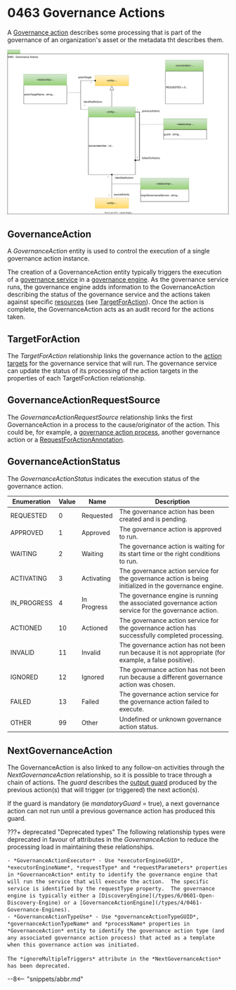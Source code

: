 <!-- SPDX-License-Identifier: CC-BY-4.0 -->
<!-- Copyright Contributors to the ODPi Egeria project. -->

# 0463 Governance Actions

A [Governance action](/concepts/governance-action) describes some processing that is part of the governance of an organization's asset or the metadata tht describes them.

![UML](0463-Governance-Actions.svg)

## GovernanceAction

A *GovernanceAction* entity is used to control the execution of a single governance action instance. 

The creation of a GovernanceAction entity typically triggers the execution of a [governance service](/concepts/governance-service) in a [governance engine](/concepts/governance-engine).
As the governance service runs, the governance engine adds information to the GovernanceAction describing the
status of the governance service and the actions taken against specific [resources](/concepts/resources) (see [TargetForAction](#targetforaction)).
Once the action is complete,
the GovernanceAction acts as an audit record for the actions taken.

## TargetForAction

The *TargetForAction* relationship links the governance action to the [action targets](/concepts/action-target) for the governance service that will run.  The governance service can update the status of its processing of the action targets in the properties of each TargetForAction relationship.

## GovernanceActionRequestSource

The *GovernanceActionRequestSource* relationship links the first GovernanceAction in a process to the cause/originator of the action.  This could be, for example, a [governance action process](/concepts/governance-action-process), another governance action or a [RequestForActionAnnotation](/types/6/0690-Request-for-Action).

## GovernanceActionStatus

The *GovernanceActionStatus* indicates the execution status of the governance action.

| Enumeration | Value | Name | Description                                                                                            |
| --- | --- | --- |--------------------------------------------------------------------------------------------------------|
| REQUESTED    |  0  | Requested | The governance action has been created and is pending.                                                 |
| APPROVED     |  1  | Approved | The governance action is approved to run.                                                              |
| WAITING      |  2  | Waiting | The governance action is waiting for its start time or the right conditions to run.                    |
| ACTIVATING   |  3  | Activating | The governance action service for the governance action is being initialized in the governance engine. |
| IN_PROGRESS  |  4  | In Progress| The governance engine is running the associated governance action service for the governance action.   |
| ACTIONED     |  10 | Actioned | The governance action service for the governance action has successfully completed processing.         |
| INVALID      |  11 | Invalid | The governance action has not been run because it is not appropriate (for example, a false positive).  |
| IGNORED      |  12 | Ignored | The governance action has not been run because a different governance action was chosen.               |
| FAILED       |  13 | Failed | The governance action service for the governance action failed to execute.                             |
| OTHER        |  99 | Other | Undefined or unknown governance action status.                                                         |

## NextGovernanceAction

The GovernanceAction is also linked to any follow-on activities through the *NextGovernanceAction* relationship, so it is possible to trace through a chain of actions. The *guard* describes the [output guard](/concepts/guard) produced by the previous action(s) that will trigger (or triggered) the next action(s).  

If the guard is mandatory (ie *mandatoryGuard* = true), a next governance action can not run until a previous governance action has produced this guard.


???+ deprecated "Deprecated types"
    The following relationship types were deprecated in favour of attributes in the *GovernanceAction* to reduce the processing load in maintaining these relationships.

    - *GovernanceActionExecutor* - Use *executorEngineGUID*, *executorEngineName*, *requestType* and *requestParameters* properties in *GovernanceAction* entity to identify the governance engine that will run the service that will execute the action.  The specific service is identified by the requestType property.  The governance engine is typically either a [DiscoveryEngine](/types/6/0601-Open-Discovery-Engine) or a [GovernanceActionEngine](/types/4/0461-Governance-Engines).
    - *GovernanceActionTypeUse* - Use *governanceActionTypeGUID*, *governanceActionTypeName* and *processName* properties in *GovernanceAction* entity to identify the governance action type (and any associated governance action process) that acted as a template when this governance action was initiated.

    The *ignoreMultipleTriggers* attribute in the *NextGovernanceAction* has been deprecated.
    
--8<-- "snippets/abbr.md"
